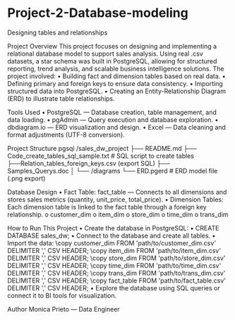 # Project-2-Database-modeling
Designing tables and relationships

Project Overview
This project focuses on designing and implementing a relational database model to support sales analysis. Using real .csv datasets, a star schema was built in PostgreSQL, allowing for structured reporting, trend analysis, and scalable business intelligence solutions.
The project involved:
•	Building fact and dimension tables based on real data.
•	Defining primary and foreign keys to ensure data consistency.
•	Importing structured data into PostgreSQL.
•	Creating an Entity-Relationship Diagram (ERD) to illustrate table relationships.

Tools Used
•	PostgreSQL — Database creation, table management, and data loading.
•	pgAdmin — Query execution and database exploration.
•	dbdiagram.io — ERD visualization and design.
•	Excel — Data cleaning and format adjustments (UTF-8 conversion).

Project Structure
pgsql
/sales_dw_project
├── README.md
├── Code_create_tables_sql_sample.txt # SQL script to create tables
├──Relation_tables_foreign_keys.csv (export SQL)
├── Samples_Querys.doc
│
└── /diagrams
    └── ERD.pgerd              # ERD model file (.png export)

Database Design
•	Fact Table: fact_table — Connects to all dimensions and stores sales metrics (quantity, unit_price, total_price).
•	Dimension Tables: Each dimension table is linked to the fact table through a foreign key relationship.
o	customer_dim
o	item_dim
o	store_dim
o	time_dim
o	trans_dim

 How to Run This Project
•	Create the database in PostgreSQL:
•	CREATE DATABASE sales_dw;
•	Connect to the database and create all tables.
•	Import the data:
\copy customer_dim FROM 'path/to/customer_dim.csv' DELIMITER ',' CSV HEADER;
\copy item_dim FROM 'path/to/item_dim.csv' DELIMITER ',' CSV HEADER;
\copy store_dim FROM 'path/to/store_dim.csv' DELIMITER ',' CSV HEADER;
\copy time_dim FROM 'path/to/time_dim.csv' DELIMITER ',' CSV HEADER;
\copy trans_dim FROM 'path/to/trans_dim.csv' DELIMITER ',' CSV HEADER;
\copy fact_table FROM 'path/to/fact_table.csv' DELIMITER ',' CSV HEADER;
•	Explore the database using SQL queries or connect it to BI tools for visualization.

Author
Monica Prieto — Data Engineer



